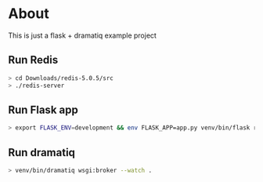 # About
This is just a flask + dramatiq example project

## Run Redis
```bash
> cd Downloads/redis-5.0.5/src
> ./redis-server
```

## Run Flask app
```bash
> export FLASK_ENV=development && env FLASK_APP=app.py venv/bin/flask run
```

## Run dramatiq
```bash
> venv/bin/dramatiq wsgi:broker --watch .
``` 